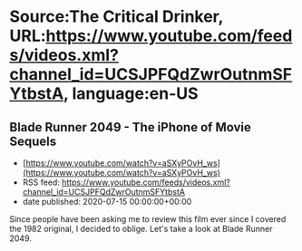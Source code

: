 # Source:The Critical Drinker, URL:https://www.youtube.com/feeds/videos.xml?channel_id=UCSJPFQdZwrOutnmSFYtbstA, language:en-US

## Blade Runner 2049 - The iPhone of Movie Sequels
 - [https://www.youtube.com/watch?v=aSXyPOvH_ws](https://www.youtube.com/watch?v=aSXyPOvH_ws)
 - RSS feed: https://www.youtube.com/feeds/videos.xml?channel_id=UCSJPFQdZwrOutnmSFYtbstA
 - date published: 2020-07-15 00:00:00+00:00

Since people have been asking me to review this film ever since I covered the 1982 original, I decided to oblige. Let's take a look at Blade Runner 2049.


